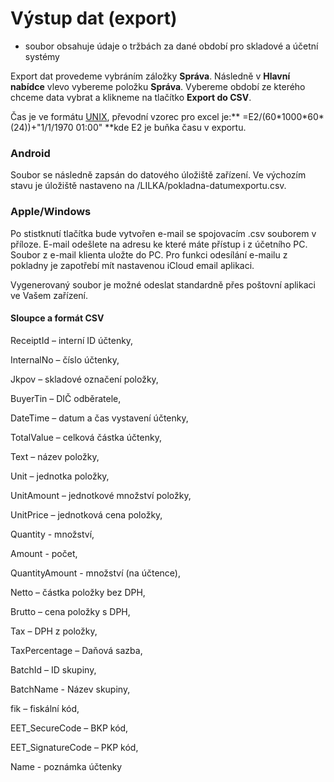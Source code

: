 # Výstup dat \(export\)

* soubor obsahuje údaje o tržbách za dané období pro skladové a účetní systémy

Export dat provedeme vybráním záložky **Správa**. Následně v **Hlavní nabídce** vlevo vybereme položku **Správa**. Vybereme období ze kterého chceme data vybrat a klikneme na tlačítko **Export do CSV**.

Čas je ve formátu [UNIX](https://en.wikipedia.org/wiki/Unix_time), převodní vzorec pro excel je:** =E2/\(60\*1000\*60\*\(24\)\)+"1/1/1970 01:00" **kde E2 je buňka času v exportu.

### Android

Soubor se následně zapsán do datového úložiště zařízení. Ve výchozím stavu je úložiště nastaveno na /LILKA/pokladna-datumexportu.csv.

### Apple/Windows

Po stistknutí tlačítka bude vytvořen e-mail se spojovacím .csv souborem v příloze. E-mail odešlete na adresu ke které máte přístup i z účetního PC. Soubor z e-mail klienta uložte do PC. Pro funkci odesílání e-mailu z pokladny je zapotřebí mít nastavenou iCloud email aplikaci.

Vygenerovaný soubor je možné odeslat standardně přes poštovní aplikaci ve Vašem zařízení.



#### Sloupce a formát CSV

ReceiptId – interní ID účtenky,

InternalNo – číslo účtenky,

Jkpov – skladové označení položky,

BuyerTin – DIČ odběratele,

DateTime – datum a čas vystavení účtenky,

TotalValue – celková částka účtenky,

Text – název položky,

Unit – jednotka položky,

UnitAmount – jednotkové množství položky,

UnitPrice – jednotková cena položky,

Quantity - množství,

Amount - počet,

QuantityAmount - množství \(na účtence\),

Netto – částka položky bez DPH,

Brutto – cena položky s DPH,

Tax – DPH z položky,

TaxPercentage – Daňová sazba,

BatchId – ID skupiny,

BatchName - Název skupiny,

fik – fiskální kód,

EET\_SecureCode – BKP kód,

EET\_SignatureCode – PKP kód,

Name - poznámka účtenky





